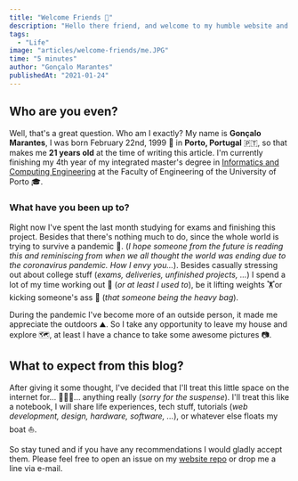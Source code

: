 ```yaml
---
title: "Welcome Friends 👋"
description: "Hello there friend, and welcome to my humble website and blog. In this article you will find what I have planned for this project as well as discover a little something about me. Excited? Yeah, I wouldn't be either. Anyway, please humor me and tag along on this journey of blogging."
tags:
  - "Life"
image: "articles/welcome-friends/me.JPG"
time: "5 minutes"
author: "Gonçalo Marantes"
publishedAt: "2021-01-24"
---
```


## Who are you even?

Well, that's a great question. Who am I exactly? My name is **Gonçalo Marantes**, I was born February 22nd, 1999 🎉 in **Porto, Portugal** 🇵🇹, so that makes me **21 years old** at the time of writing this article. I'm currently finishing my 4th year of my integrated master's degree in [Informatics and Computing Engineering](https://sigarra.up.pt/feup/en/CUR_GERAL.CUR_VIEW?pv_curso_id=742) at the Faculty of Engineering of the University of Porto 🎓.

### What have you been up to?

Right now I've spent the last month studying for exams and finishing this project. Besides that there's nothing much to do, since the whole world is trying to survive a pandemic 🦠. (*I hope someone from the future is reading this and reminiscing from when we all thought the world was ending due to the coronavirus pandemic. How I envy you...*). Besides casually stressing out about college stuff (*exams, deliveries, unfinished projects, ...*) I spend a lot of my time working out 🏃 (*or at least I used to*), be it lifting weights 🏋️or kicking someone's ass 🥊 (*that someone being the heavy bag*).

<dynamic-image filename="articles/welcome-friends/workout.jpg" caption="@Pedro and I after punching each other for an entire morning."></dynamic-image>

During the pandemic I've become more of an outside person, it made me appreciate the outdoors ⛰️. So I take any opportunity to leave my house and explore 🗺️, at least I have a chance to take some awesome pictures 📷.

<dynamic-image class="h-96 mx-auto" filename="articles/welcome-friends/trekking.jpeg" caption="Trekking with the boys in the middle of Valongo."></dynamic-image>

## What to expect from this blog?

After giving it some thought, I've decided that I'll treat this little space on the internet for... 🥁🥁🥁... anything really (*sorry for the suspense*). I'll treat this like a notebook, I will share life experiences, tech stuff, tutorials (*web development, design, hardware, software, ...*), or whatever else floats my boat ⛵.

So stay tuned and if you have any recommendations I would gladly accept them. Please feel free to open an issue on my [website repo](https://github.com/Marantesss/Marantesss.github.io) or drop me a line via e-mail.
